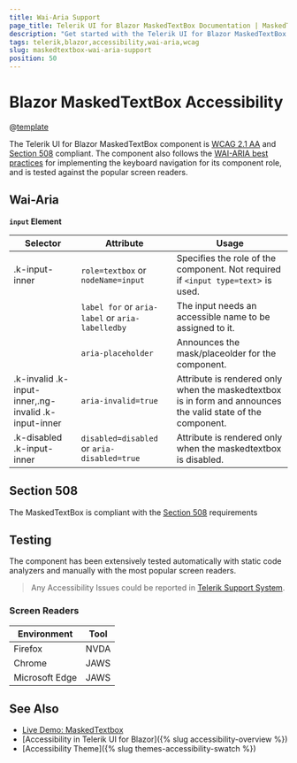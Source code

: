 ```yaml
---
title: Wai-Aria Support
page_title: Telerik UI for Blazor MaskedTextBox Documentation | MaskedTextBox  Accessibility
description: "Get started with the Telerik UI for Blazor MaskedTextBox and learn about its accessibility support for WAI-ARIA, Section 508, and WCAG 2.1."
tags: telerik,blazor,accessibility,wai-aria,wcag
slug: maskedtextbox-wai-aria-support 
position: 50 
---
```


# Blazor MaskedTextBox Accessibility

@[template](/_contentTemplates/common/parameters-table-styles.md#table-layout)



The Telerik UI for Blazor MaskedTextBox component is [WCAG 2.1 AA](https://www.w3.org/TR/WCAG21/) and [Section 508](http://www.section508.gov/) compliant. The component also follows the [WAI-ARIA best practices](https://www.w3.org/WAI/ARIA/apg/) for implementing the keyboard navigation for its component role, and is tested against the popular screen readers.

## Wai-Aria


**`input` Element**

| Selector | Attribute | Usage |
| -------- | --------- | ----- |
| .k-input-inner | `role=textbox` or `nodeName=input` | Specifies the role of the component. Not required if `<input type=text`> is used. |
|  | `label for` or `aria-label` or `aria-labelledby` | The input needs an accessible name to be assigned to it. |
|  | `aria-placeholder` | Announces the mask/placeolder for the component. |
| .k-invalid .k-input-inner,.ng-invalid .k-input-inner | `aria-invalid=true` | Attribute is rendered only when the maskedtextbox is in form and announces the valid state of the component. |
| .k-disabled .k-input-inner | `disabled=disabled` or `aria-disabled=true` | Attribute is rendered only when the maskedtextbox is disabled. |

## Section 508


The MaskedTextBox is compliant with the [Section 508](http://www.section508.gov/) requirements

## Testing


The component has been extensively tested automatically with static code analyzers and manually with the most popular screen readers.

> Any Accessibility Issues could be reported in [Telerik Support System](https://www.telerik.com/account/support-center).

### Screen Readers

| Environment | Tool |
| ----------- | ---- |
| Firefox | NVDA |
| Chrome | JAWS |
| Microsoft Edge | JAWS |



## See Also

* [Live Demo: MaskedTextbox](https://demos.telerik.com/blazor-ui/maskedtextbox/overview)
* [Accessibility in Telerik UI for Blazor]({% slug accessibility-overview %})
* [Accessibility Theme]({% slug themes-accessibility-swatch %})